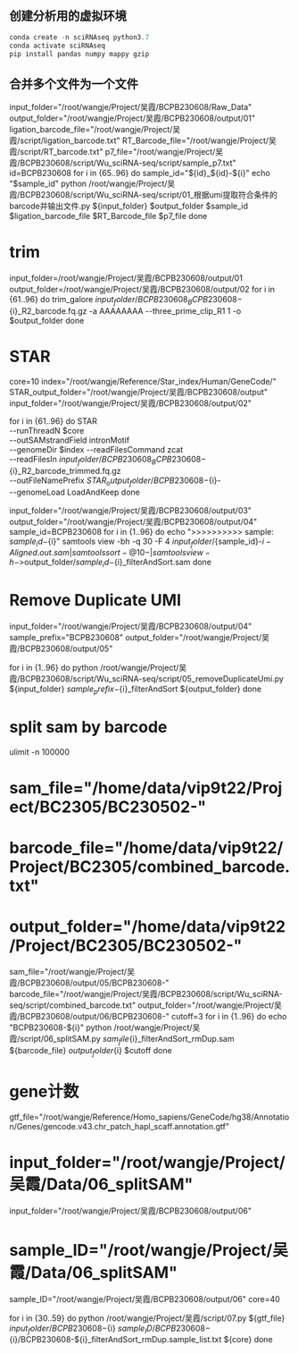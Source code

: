 ##  创建分析用的虚拟环境
```python
conda create -n sciRNAseq python3.7
conda activate sciRNAseq
pip install pandas numpy mappy gzip 
```

## 合并多个文件为一个文件

input_folder="/root/wangje/Project/吴霞/BCPB230608/Raw_Data" 
output_folder="/root/wangje/Project/吴霞/BCPB230608/output/01" 
ligation_barcode_file="/root/wangje/Project/吴霞/script/ligation_barcode.txt"
RT_Barcode_file="/root/wangje/Project/吴霞/script/RT_barcode.txt"
p7_file="/root/wangje/Project/吴霞/BCPB230608/script/Wu_sciRNA-seq/script/sample_p7.txt"
id=BCPB230608
for i in {65..96}
do 
    sample_id="${id}_${id}-${i}"
    echo "$sample_id"
    python /root/wangje/Project/吴霞/BCPB230608/script/Wu_sciRNA-seq/script/01_根据umi提取符合条件的barcode并输出文件.py ${input_folder} $output_folder $sample_id $ligation_barcode_file $RT_Barcode_file $p7_file
done

# trim
input_folder=/root/wangje/Project/吴霞/BCPB230608/output/01
output_folder=/root/wangje/Project/吴霞/BCPB230608/output/02
for i in {61..96}
do 
    trim_galore $input_folder/BCPB230608_BCPB230608-${i}_R2_barcode.fq.gz  -a AAAAAAAA --three_prime_clip_R1 1 -o $output_folder
done

# STAR

core=10
index="/root/wangje/Reference/Star_index/Human/GeneCode/"
STAR_output_folder="/root/wangje/Project/吴霞/BCPB230608/output"
input_folder="/root/wangje/Project/吴霞/BCPB230608/output/02"

for i in {61..96}
do
STAR \
    --runThreadN $core \
    --outSAMstrandField intronMotif \
    --genomeDir $index --readFilesCommand zcat \
    --readFilesIn $input_folder/BCPB230608_BCPB230608-${i}_R2_barcode_trimmed.fq.gz\
    --outFileNamePrefix $STAR_output_folder/BCPB230608-${i}- \
    --genomeLoad LoadAndKeep
done

input_folder="/root/wangje/Project/吴霞/BCPB230608/output/03"
output_folder="/root/wangje/Project/吴霞/BCPB230608/output/04"
sample_id=BCPB230608
for i in {1..96}
do
    echo ">>>>>>>>>> sample: ${sample_id}-${i}"
    samtools view -bh -q 30 -F 4 $input_folder/${sample_id}-${i}-Aligned.out.sam|samtools sort -@ 10 -|samtools view -h ->$output_folder/${sample_id}-${i}_filterAndSort.sam
done

# Remove Duplicate UMI
input_folder="/root/wangje/Project/吴霞/BCPB230608/output/04"
sample_prefix="BCPB230608"
output_folder="/root/wangje/Project/吴霞/BCPB230608/output/05"

for i in {1..96}
do 
    python /root/wangje/Project/吴霞/BCPB230608/script/Wu_sciRNA-seq/script/05_removeDuplicateUmi.py ${input_folder} ${sample_prefix}-${i}_filterAndSort ${output_folder}
done

# split sam by barcode
ulimit -n 100000
# sam_file="/home/data/vip9t22/Project/BC2305/BC230502-" 
# barcode_file="/home/data/vip9t22/Project/BC2305/combined_barcode.txt" 
# output_folder="/home/data/vip9t22/Project/BC2305/BC230502-"

sam_file="/root/wangje/Project/吴霞/BCPB230608/output/05/BCPB230608-"
barcode_file="/root/wangje/Project/吴霞/BCPB230608/script/Wu_sciRNA-seq/script/combined_barcode.txt"
output_folder="/root/wangje/Project/吴霞/BCPB230608/output/06/BCPB230608-"
cutoff=3
for i in {1..96}
do 
    echo "BCPB230608-${i}"
    python /root/wangje/Project/吴霞/script/06_splitSAM.py ${sam_file}${i}_filterAndSort_rmDup.sam ${barcode_file} ${output_folder}${i} $cutoff
done

# gene计数
gtf_file="/root/wangje/Reference/Homo_sapiens/GeneCode/hg38/Annotation/Genes/gencode.v43.chr_patch_hapl_scaff.annotation.gtf"
# input_folder="/root/wangje/Project/吴霞/Data/06_splitSAM"
input_folder="/root/wangje/Project/吴霞/BCPB230608/output/06"
# sample_ID="/root/wangje/Project/吴霞/Data/06_splitSAM"
sample_ID="/root/wangje/Project/吴霞/BCPB230608/output/06"
core=40

for i in {30..59}
do 
    python  /root/wangje/Project/吴霞/script/07.py ${gtf_file} ${input_folder}/BCPB230608-${i} ${sample_ID}/BCPB230608-${i}/BCPB230608-${i}_filterAndSort_rmDup.sample_list.txt ${core}
done

